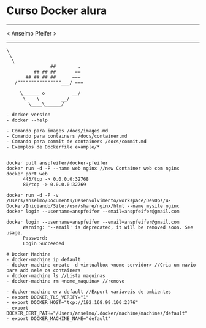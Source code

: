 # Curso Docker alura
 _________________
< Anselmo Pfeifer >
_________________
    \
     \
      \
                    ##        .
              ## ## ##       ==
           ## ## ## ##      ===
       /""""""""""""""""___/ ===
  ~~~ {~~ ~~~~ ~~~ ~~~~ ~~ ~ /  ===- ~~~
       \______ o          __/
        \    \        __/
          \____\______/

- docker version
- docker --help

- Comando para images /docs/images.md
- Comando para containers /docs/container.md
- Comando para commit de containers /docs/commit.md
- Exemplos de Dockerfile example/*
    

docker pull anspfeifer/docker-pfeifer
docker run -d -P --name web nginx //new Container web com nginx
docker port web
        443/tcp -> 0.0.0.0:32768
        80/tcp -> 0.0.0.0:32769

docker run -d -P -v /Users/anselmo/Documents/Desenvolvimento/workspace/DevOps/4-Docker/Iniciando/Site:/usr/share/nginx/html --name mysite nginx
docker login --username=anspfeifer --email=anspfeifer@gmail.com

docker login --username=anspfeifer --email=anspfeifer@gmail.com
        Warning: '--email' is deprecated, it will be removed soon. See usage.
        Password:
        Login Succeeded

# Docker Machine
- docker-machine ip default
- docker-machine create -d virtualbox <nome-servidor> //Cria um navio para add nele os containers
- docker-machine ls //Lista maquinas
- docker-machine rm <nome_maquina> //remove

- docker-machine env default //Export variaveis de ambientes
- export DOCKER_TLS_VERIFY="1"
- export DOCKER_HOST="tcp://192.168.99.100:2376"
- export DOCKER_CERT_PATH="/Users/anselmo/.docker/machine/machines/default"
- export DOCKER_MACHINE_NAME="default"



